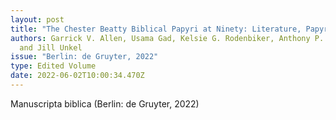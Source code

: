 ```yaml
---
layout: post
title: "The Chester Beatty Biblical Papyri at Ninety: Literature, Papyrology, Ethics "
authors: Garrick V. Allen, Usama Gad, Kelsie G. Rodenbiker, Anthony P. Royle,
  and Jill Unkel
issue: "Berlin: de Gruyter, 2022"
type: Edited Volume
date: 2022-06-02T10:00:34.470Z
---
```

Manuscripta biblica (Berlin: de Gruyter, 2022)